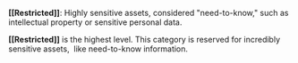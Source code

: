 **[[Restricted]]**: Highly sensitive assets, considered "need-to-know," such as intellectual property or sensitive personal data.

**[[Restricted]]** is the highest level. This category is reserved for incredibly sensitive assets,  like need-to-know information.